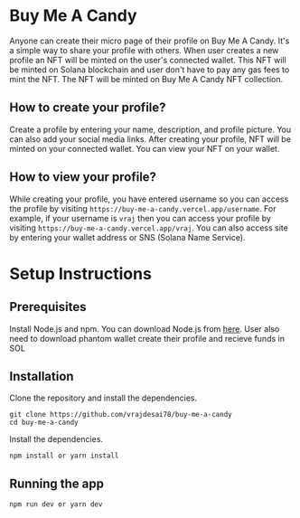 # Buy Me A Candy

Anyone can create their micro page of their profile on Buy Me A Candy. It's a simple way to share your profile with others. When user creates a new profile an NFT will be minted on the user's connected wallet. This NFT will be minted on Solana blockchain and user don't have to pay any gas fees to mint the NFT. The NFT will be minted on Buy Me A Candy NFT collection.

## How to create your profile?

Create a profile by entering your name, description, and profile picture. You can also add your social media links. After creating your profile, NFT will be minted on your connected wallet. You can view your NFT on your wallet. 

## How to view your profile?

While creating your profile, you have entered username so you can access the profile by visiting `https://buy-me-a-candy.vercel.app/username`. For example, if your username is `vraj` then you can access your profile by visiting `https://buy-me-a-candy.vercel.app/vraj`. You can also access site by entering your wallet address or SNS (Solana Name Service). 

# Setup Instructions

## Prerequisites
Install Node.js and npm. You can download Node.js from [here](https://nodejs.org/en/download/). User also need to download phantom wallet create their profile and recieve funds in SOL

## Installation
Clone the repository and install the dependencies.

    git clone https://github.com/vrajdesai78/buy-me-a-candy
    cd buy-me-a-candy

Install the dependencies.

    npm install or yarn install

## Running the app
     
    npm run dev or yarn dev

